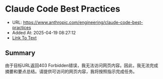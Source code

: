 # Claude Code Best Practices
- URL: https://www.anthropic.com/engineering/claude-code-best-practices
- Added At: 2025-04-19 08:27:12
- [Link To Text](2025-04-19-claude-code-best-practices_raw.md)

## Summary
由于目标URL返回403 Forbidden错误，我无法访问网页内容。因此，我无法完成摘要和要点总结。请提供可访问的网页内容，我将按照指示完成任务。

